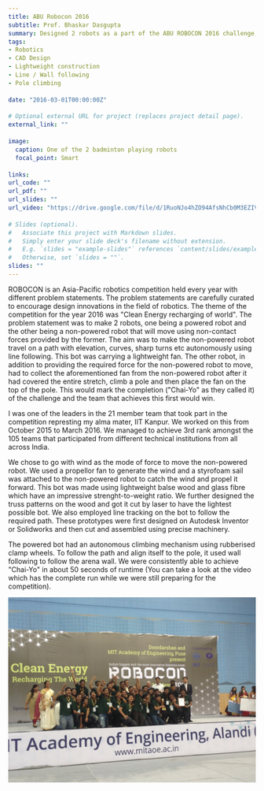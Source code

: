 ```yaml
---
title: ABU Robocon 2016
subtitle: Prof. Bhaskar Dasgupta
summary: Designed 2 robots as a part of the ABU ROBOCON 2016 challenge, one being a powered robot and the other being a non-powered robot that will move using non-contact forces provided by the former and steer using line following. The powered robot was equipped with wall following and pole climbing. *Achieved 3rd rank nationally out of about 105 teams*.
tags:
- Robotics
- CAD Design
- Lightweight construction
- Line / Wall following
- Pole climbing

date: "2016-03-01T00:00:00Z"

# Optional external URL for project (replaces project detail page).
external_link: ""

image:
  caption: One of the 2 badminton playing robots
  focal_point: Smart

links:
url_code: ""
url_pdf: ""
url_slides: ""
url_video: "https://drive.google.com/file/d/1RuoNJo4hZO94AfsNhCb0M3EZIVAjV5_I/view?usp=sharing"

# Slides (optional).
#   Associate this project with Markdown slides.
#   Simply enter your slide deck's filename without extension.
#   E.g. `slides = "example-slides"` references `content/slides/example-slides.md`.
#   Otherwise, set `slides = ""`.
slides: ""
---
```

ROBOCON is an Asia-Pacific robotics competition held every year with different problem statements. The problem statements are carefully curated to encourage design innovations in the field of robotics. The theme of the competition for the year 2016 was "Clean Energy recharging of world". The problem statement was to make 2 robots, one being a powered robot and the other being a non-powered robot that will move using non-contact forces provided by the former. The aim was to make the non-powered robot travel on a path with elevation, curves, sharp turns etc autonomously using line following. This bot was carrying a lightweight fan. The other robot, in addition to providing the required force for the non-powered robot to move, had to collect the aforementioned fan from the non-powered robot after it had covered the entire stretch, climb a pole and then place the fan on the top of the pole. This would mark the completion ("Chai-Yo" as they called it) of the challenge and the team that achieves this first would win.

I was one of the leaders in the 21 member team that took part in the competition represting my alma mater, IIT Kanpur. We worked on this from October 2015 to March 2016. We managed to achieve 3rd rank amongst the 105 teams that participated from different technical institutions from all across India.

We chose to go with wind as the mode of force to move the non-powered robot. We used a propellor fan to generate the wind and a styrofoam sail was attached to the non-powered robot to catch the wind and propel it forward. This bot was made using lightweight balse wood and glass fibre which have an impressive strenght-to-weight ratio. We further designed the truss patterns on the wood and got it cut by laser to have the lightest possible bot. We also employed line tracking on the bot to follow the required path. These prototypes were first designed on Autodesk Inventor or Solidworks and then cut and assembled using precise machinery.

The powered bot had an autonomous climbing mechanism using rubberised clamp wheels. To follow the path and align itself to the pole, it used wall following to follow the arena wall. We were consistently able to achieve "Chai-Yo" in about 50 seconds of runtime (You can take a look at the video which has the complete run while we were still preparing for the competition).

![alt text](award.JPG)